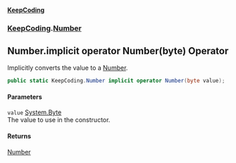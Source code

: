 #### [KeepCoding](index.md 'index')
### [KeepCoding](KeepCoding.md 'KeepCoding').[Number](KeepCoding_Number.md 'KeepCoding.Number')
## Number.implicit operator Number(byte) Operator
Implicitly converts the value to a [Number](KeepCoding_Number.md 'KeepCoding.Number').  
```csharp
public static KeepCoding.Number implicit operator Number(byte value);
```
#### Parameters
<a name='KeepCoding_Number_op_ImplicitKeepCoding_Number(byte)_value'></a>
`value` [System.Byte](https://docs.microsoft.com/en-us/dotnet/api/System.Byte 'System.Byte')  
The value to use in the constructor.
  
#### Returns
[Number](KeepCoding_Number.md 'KeepCoding.Number')  
